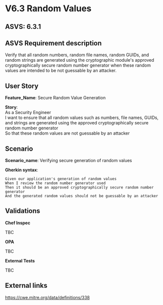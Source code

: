 # V6.3 Random Values

## ASVS: 6.3.1

## ASVS Requirement description

Verify that all random numbers, random file names, random GUIDs,
and random strings are generated using the cryptographic module's
approved cryptographically secure random number generator when
these random values are intended to be not guessable by an 
attacker.

## User Story

**Feature_Name**: Secure Random Value Generation

**Story**:\
As a Security Engineer\
I want to ensure that all random values such as numbers, file names, GUIDs, and strings are
generated using the approved cryptographically secure random number generator\
So that these random values are not guessable by an attacker

## Scenario

**Scenario_name**: Verifying secure generation of random values

**Gherkin syntax**:

```gherkin
Given our application's generation of random values
When I review the random number generator used
Then it should be an approved cryptographically secure random number generator
And the generated random values should not be guessable by an attacker
```

## Validations

**Chef Inspec**

TBC

**OPA**

TBC

**External Tests**

TBC

## External links

<https://cwe.mitre.org/data/definitions/338>
